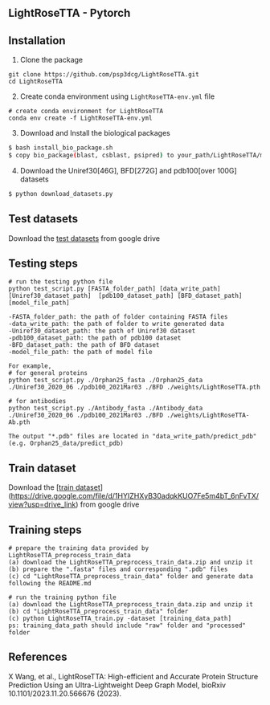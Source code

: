## LightRoseTTA - Pytorch

## Installation

1. Clone the package
```
git clone https://github.com/psp3dcg/LightRoseTTA.git
cd LightRoseTTA
```

2. Create conda environment using `LightRoseTTA-env.yml` file
```
# create conda environment for LightRoseTTA
conda env create -f LightRoseTTA-env.yml
```

3. Download and Install the biological packages

```bash
$ bash install_bio_package.sh
$ copy bio_package(blast, csblast, psipred) to your_path/LightRoseTTA/msa_feat

```

4. Download the Uniref30[46G], BFD[272G] and pdb100[over 100G] datasets

```bash
$ python download_datasets.py

```


## Test datasets

Download the [test datasets](https://drive.google.com/drive/folders/1n_RgI_OpyPHOEQw7P8K9H01f5guVpxhv?usp=sharing) from google drive



## Testing steps

```
# run the testing python file
python test_script.py [FASTA_folder_path] [data_write_path] [Uniref30_dataset_path]  [pdb100_dataset_path] [BFD_dataset_path] [model_file_path]
	
-FASTA_folder_path: the path of folder containing FASTA files
-data_write_path: the path of folder to write generated data
-Uniref30_dataset_path: the path of Uniref30 dataset
-pdb100_dataset_path: the path of pdb100 dataset
-BFD_dataset_path: the path of BFD dataset
-model_file_path: the path of model file

For example,
# for general proteins
python test_script.py ./Orphan25_fasta ./Orphan25_data ./Uniref30_2020_06 ./pdb100_2021Mar03 ./BFD ./weights/LightRoseTTA.pth

# for antibodies
python test_script.py ./Antibody_fasta ./Antibody_data ./Uniref30_2020_06 ./pdb100_2021Mar03 ./BFD ./weights/LightRoseTTA-Ab.pth

The output "*.pdb" files are located in "data_write_path/predict_pdb" (e.g. Orphan25_data/predict_pdb)
```

## Train dataset
Download the [[train dataset](https://drive.google.com/drive/folders/1n_RgI_OpyPHOEQw7P8K9H01f5guVpxhv?usp=sharing)](https://drive.google.com/file/d/1HYIZHXyB30adqkKUO7Fe5m4bT_6nFvTX/view?usp=drive_link) from google drive


## Training steps
```
# prepare the training data provided by LightRoseTTA_preprocess_train_data
(a) download the LightRoseTTA_preprocess_train_data.zip and unzip it
(b) prepare the ".fasta" files and corresponding ".pdb" files
(c) cd "LightRoseTTA_preprocess_train_data" folder and generate data following the README.md

# run the training python file
(a) download the LightRoseTTA_preprocess_train_data.zip and unzip it
(b) cd "LightRoseTTA_preprocess_train_data" folder
(c) python LightRoseTTA_train.py -dataset [training_data_path]
ps: training_data_path should include "raw" folder and "processed" folder
```

## References

X Wang, et al., LightRoseTTA: High-efficient and Accurate Protein Structure Prediction Using an Ultra-Lightweight Deep Graph Model, bioRxiv 10.1101/2023.11.20.566676 (2023).





	
